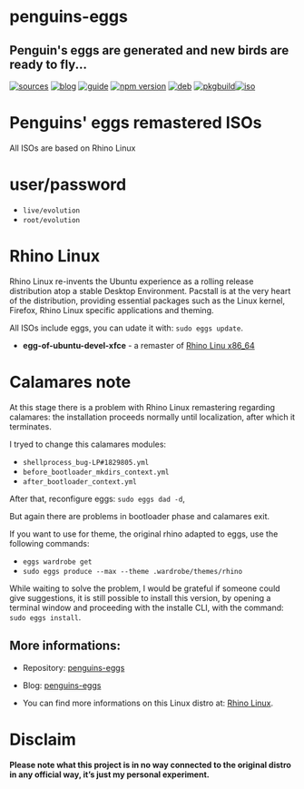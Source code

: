 penguins-eggs
=============

## Penguin&#39;s eggs are generated and new birds are ready to fly...
[![sources](https://img.shields.io/badge/github-sources-cyan)](https://github.com/pieroproietti/penguins-eggs)
[![blog](https://img.shields.io/badge/blog-penguin's%20eggs-cyan)](https://penguins-eggs.net)
[![guide](https://img.shields.io/badge/guide-penguin's%20eggs-cyan)](https://penguins-eggs.net/docs/Tutorial/eggs-users-guide)
[![npm version](https://img.shields.io/npm/v/penguins-eggs.svg)](https://npmjs.org/package/penguins-eggs)
[![deb](https://img.shields.io/badge/deb-packages-blue)](https://sourceforge.net/projects/penguins-eggs/files/DEBS)
[![pkgbuild](https://img.shields.io/badge/pkgbuild-packages-blue)](https://sourceforge.net/projects/penguins-eggs/files/PKGBUILD)[![iso](https://img.shields.io/badge/iso-images-cyan)](https://sourceforge.net/projects/penguins-eggs/files/ISOS)


# Penguins' eggs remastered ISOs

All ISOs are based on Rhino Linux 

# user/password
* ```live/evolution```
* ```root/evolution```

# Rhino Linux
Rhino Linux re-invents the Ubuntu experience as a rolling release distribution atop a stable Desktop Environment. Pacstall is at the very heart of the distribution, providing essential packages such as the Linux kernel, Firefox, Rhino Linux specific applications and theming.

All ISOs include eggs, you can udate it with: ```sudo eggs update```.

* **egg-of-ubuntu-devel-xfce** - a remaster of [Rhino Linu x86_64](https://github.com/rhino-linux/os/releases/download/2023.1-beta5/Rhino-Linux-2023.1-beta5-amd64.iso)


# Calamares note
At this stage there is a problem with Rhino Linux remastering regarding calamares: the installation proceeds normally until localization, after which it terminates.

I tryed to change this calamares modules:

* `shellprocess_bug-LP#1829805.yml`
* `before_bootloader_mkdirs_context.yml`
* `after_bootloader_context.yml`

After that, reconfigure eggs: `sudo eggs dad -d`,

But again there are problems in bootloader phase and calamares exit.

If you want to use for theme, the original rhino adapted to eggs, use the following commands:

* `eggs wardrobe get`
* `sudo eggs produce --max --theme .wardrobe/themes/rhino`

While waiting to solve the problem, I would be grateful if someone could give suggestions, it is still possible to install this version, by opening a terminal window and proceeding with the installe CLI, with the command: `sudo eggs install`.

## More informations:

* Repository: [penguins-eggs](https://github.com/pieroproietti/penguins-eggs)
* Blog: [penguins-eggs](https://penguins-eggs.net)

* You can find more informations on this Linux distro at: [Rhino Linux](https://rhinolinux.org/).

# Disclaim
__Please note what this project is in no way connected to the original distro in any official way, it’s just my personal experiment.__

